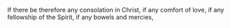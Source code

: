 If there be therefore any consolation in Christ, if any comfort of love, if any fellowship of the Spirit, if any bowels and mercies,
